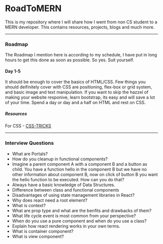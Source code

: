 # RoadToMERN
This is my repository where I will share how I went from non CS student to a MERN developer. This contains resources, projects, blogs and much more.

<hr>
<h3>Roadmap</h3>
The Roadmap I mention here is according to my schedule, I have put in long hours to get this done as soon as possible. So yes. Suit yourself.
<h4>Day 1-5</h4>
It should be enough to cover the basics of HTML/CSS. Few things you should deifinitely cover with CSS are positioning, flex-box or grid system, and basic image and text manipulation. If you want to skip the hazzel of making your website responive, learn bootstrap, its easy and will save a lot of your time. Spend a day or day and a half on HTML and rest on CSS.
<h5>Resources</h5>
For CSS - <a href="https://css-tricks.com/">CSS-TRICKS</a>

<hr>
<h3>Interview Questions </h3>
<ul>
  <li>What are Portals?</li>
  <li>How do you cleanup in functional components?</li>
  <li>Imagine a parent component A with a component B and a button as child. You have a function hello in the component B but we have no other information about component B, now on click of button B you want the hello function to be executed. How can you do that? </li>
  <li>Always have a basic knowledge of Data Structures.</li>
  <li>Difference between class and functional components</li>
  <li>Disadvantages of using state management libraries in React? </li>
  <li>Why does react need a root element? </li>
  <li>What is context?</li>
  <li>What are prop type and what are the benfits and drawbacks of them?</li>
  <li>What life cycle event is most common from your perspective?</li>
  <li>When do you use a pure component and when do you use a class?</li>
  <li>Explain how react rendering works in your own terms.</li>
  <li>What is container component?</li>
  <li>What is view component?</li>
</ul>
